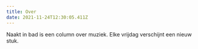 ```yaml
---
title: Over
date: 2021-11-24T12:30:05.411Z
---
```

Naakt in bad is een column over muziek. Elke vrijdag verschijnt een nieuw stuk.
